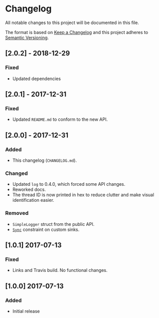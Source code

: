 # Changelog
All notable changes to this project will be documented in this file.

The format is based on [Keep a Changelog](http://keepachangelog.com/en/1.0.0/)
and this project adheres to [Semantic Versioning](http://semver.org/spec/v2.0.0.html).

## [2.0.2] - 2018-12-29
### Fixed
- Updated dependencies

## [2.0.1] - 2017-12-31
### Fixed
- Updated `README.md` to conform to the new API.

## [2.0.0] - 2017-12-31
### Added
- This changelog (`CHANGELOG.md`).

### Changed
- Updated `log` to 0.4.0, which forced some API changes.
- Reworked docs.
- The thread ID is now printed in hex to reduce clutter and make visual
  identification easier.

### Removed
- `SimpleLogger` struct from the public API.
- [`Sync`](https://doc.rust-lang.org/std/marker/trait.Sync.html) constraint on
  custom sinks.

## [1.0.1] 2017-07-13
### Fixed
- Links and Travis build. No functional changes.

## [1.0.0] 2017-07-13
### Added
- Initial release
